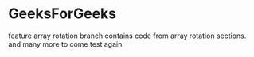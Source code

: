 # GeeksForGeeks

feature array rotation branch contains code from array rotation sections.
and many more to come 
test again